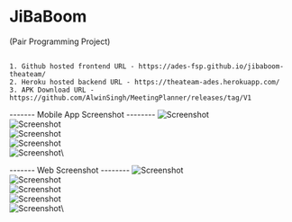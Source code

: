 # JiBaBoom
(Pair Programming Project)

##
```
1. Github hosted frontend URL - https://ades-fsp.github.io/jibaboom-theateam/
2. Heroku hosted backend URL - https://theateam-ades.herokuapp.com/
3. APK Download URL - https://github.com/AlwinSingh/MeetingPlanner/releases/tag/V1
```


------- Mobile App Screenshot --------
![Screenshot](ades1.PNG)\
![Screenshot](ades2.PNG)\
![Screenshot](ades3.PNG)\
![Screenshot](ades4.PNG)\
![Screenshot](ades5.PNG)\


------- Web Screenshot --------
![Screenshot](adesweb1.PNG)\
![Screenshot](adesweb2.PNG)\
![Screenshot](adesweb3.PNG)\
![Screenshot](adesweb4.PNG)\
![Screenshot](adesweb5.PNG)\
